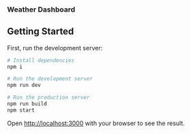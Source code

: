 ### Weather Dashboard

## Getting Started

First, run the development server:

```bash
# Install dependencies
npm i

# Run the development server
npm run dev

# Run the production server
npm run build
npm start
```

Open [http://localhost:3000](http://localhost:3000) with your browser to see the result.

